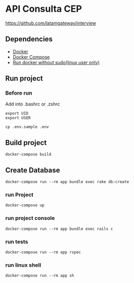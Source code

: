 # API Consulta CEP

https://github.com/latamgateway/interview


## Dependencies
- [Docker](https://docs.docker.com/get-docker/)
- [Docker Compose](https://docs.docker.com/compose/install/)
- [Run docker without sudo(linux user only)](https://docs.docker.com/engine/install/linux-postinstall/)

## Run project

### Before run
Add into .bashrc or .zshrc

```
export UID
export USER
```

```cp .env.sample .env```

## Build project
    docker-compose build

## Create Database
    docker-compose run --rm app bundle exec rake db:create

### run Project
    docker-compose up

### run project console
    docker-compose run --rm app bundle exec rails c

### run tests
    docker-compose run --rm app rspec

### run linux shell
    docker-compose run --rm app sh
